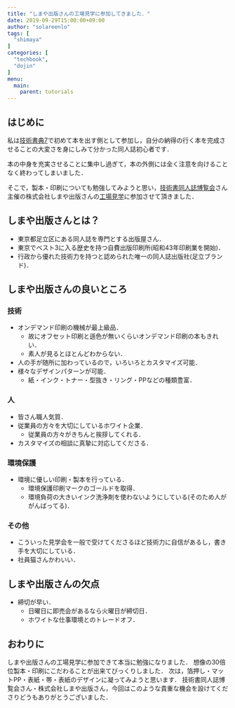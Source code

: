 ```yaml
---
title: "しまや出版さんの工場見学に参加してきました．"
date: 2019-09-29T15:00:00+09:00
author: "solareenlo"
tags: [
  "shimaya"
]
categories: [
  "techbook",
  "dojin"
]
menu:
  main:
    parent: tutorials
---
```


## はじめに
私は[技術書典7](https://techbookfest.org/event/tbf07)で初めて本を出す側として参加し，自分の納得の行く本を完成させることの大変さを身にしみて分かった同人誌初心者です．

本の中身を充実させることに集中し過ぎて，本の外側には全く注意を向けることなく終わってしまいました．

そこで，製本・印刷についても勉強してみようと思い，[技術書同人誌博覧会](https://gishohaku.dev)さん主催の株式会社しまや出版さんの[工場見学](https://gishohaku.connpass.com/event/147358)に参加させて頂きました．

## しまや出版さんとは？
- 東京都足立区にある同人誌を専門とする出版屋さん．
- 東京でベスト3に入る歴史を持つ自費出版印刷所(昭和43年印刷業を開始)．
- 行政から優れた技術力を持つと認められた唯一の同人誌出版社(足立ブランド)．

## しまや出版さんの良いところ
### 技術
- オンデマンド印刷の機械が最上級品．
  - 故にオフセット印刷と遜色が無いくらいオンデマンド印刷の本もきれい．
  - 素人が見るとほとんどわからない．
- 人の手が随所に加わっているので，いろいろとカスタマイズ可能．
- 様々なデザインパターンが可能．
  - 紙・インク・トナー・型抜き・リング・PPなどの種類豊富．

### 人
- 皆さん職人気質．
- 従業員の方々を大切にしているホワイト企業．
  - 従業員の方々がきちんと挨拶してくれる．
- カスタマイズの相談に真摯に対応してくださる．

### 環境保護
- 環境に優しい印刷・製本を行っている．
  - 環境保護印刷マークのゴールドを取得．
  - 環境負荷の大きいインク洗浄剤を使わないようにしている(そのため人ががんばってる)．

### その他
- こういった見学会を一般で受けてくださるほど技術力に自信があるし，書き手を大切にしている．
- 社員猫さんかわいい．

## しまや出版さんの欠点
- 締切が早い．
  - 日曜日に即売会があるなら火曜日が締切日．
  - ホワイトな仕事環境とのトレードオフ．

## おわりに
しまや出版さんの工場見学に参加できて本当に勉強になりました．
想像の30倍位製本・印刷にこだわることが出来てびっくりしました．
次は，箔押し・マットPP・表紙・帯・表紙のデザインに凝ってみようと思います．
技術書同人誌博覧会さん・株式会社しまや出版さん，今回はこのような貴重な機会を設けてくださりどうもありがとうございました．
